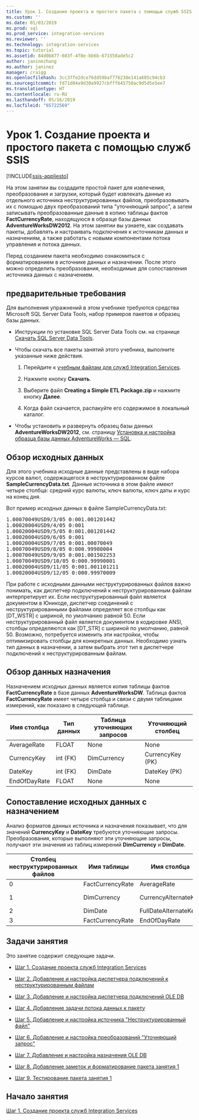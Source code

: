 ```yaml
---
title: Урок 1. Создание проекта и простого пакета с помощью служб SSIS | Документация Майкрософт
ms.custom: ''
ms.date: 01/03/2019
ms.prod: sql
ms.prod_service: integration-services
ms.reviewer: ''
ms.technology: integration-services
ms.topic: tutorial
ms.assetid: 84d0b877-603f-4f8e-bb6b-671558ade5c2
author: janinezhang
ms.author: janinez
manager: craigg
ms.openlocfilehash: 3cc37fe2dce76dd59baf776238e141a685c94cb3
ms.sourcegitcommit: fd71d04a9d30a9927cbfff645750ac9d5d5e5ee7
ms.translationtype: HT
ms.contentlocale: ru-RU
ms.lasthandoff: 05/16/2019
ms.locfileid: "65722569"
---
```

# <a name="lesson-1-create-a-project-and-basic-package-with-ssis"></a>Урок 1. Создание проекта и простого пакета с помощью служб SSIS

[!INCLUDE[ssis-appliesto](../includes/ssis-appliesto-ssvrpluslinux-asdb-asdw-xxx.md)]



На этом занятии вы создадите простой пакет для извлечения, преобразования и загрузки, который будет извлекать данные из отдельного источника неструктурированных файлов, преобразовывать их с помощью двух преобразований типа "уточняющий запрос", а затем записывать преобразованные данные в копию таблицы фактов **FactCurrencyRate**, находящуюся в образце базы данных **AdventureWorksDW2012**. На этом занятии вы узнаете, как создавать пакеты, добавлять и настраивать подключения к источникам данных и назначениям, а также работать с новыми компонентами потока управления и потока данных.  
  
Перед созданием пакета необходимо ознакомиться с форматированием в источнике данных и назначении. После этого можно определить преобразования, необходимые для сопоставления источника данных с назначением.  

## <a name="prerequisites"></a>предварительные требования

Для выполнения упражнений в этом учебнике требуются средства Microsoft SQL Server Data Tools, набор примеров пакетов и образец базы данных.

* Инструкции по установке SQL Server Data Tools см. на странице [Скачать SQL Server Data Tools](../ssdt/download-sql-server-data-tools-ssdt.md).  
  
* Чтобы скачать все пакеты занятий этого учебника, выполните указанные ниже действия.

    1.  Перейдите к [учебным файлам для служб Integration Services](https://www.microsoft.com/en-us/download/details.aspx?id=56827).

    2.  Нажмите кнопку **Скачать**.

    3.  Выберите файл **Creating a Simple ETL Package.zip** и нажмите кнопку **Далее**.

    4.  Когда файл скачается, распакуйте его содержимое в локальный каталог.  

* Чтобы установить и развернуть образец базы данных **AdventureWorksDW2012**, см. страницу [Установка и настройка образца базы данных AdventureWorks — SQL](../samples/adventureworks-install-configure.md).
  
## <a name="look-at-the-source-data"></a>Обзор исходных данных
Для этого учебника исходные данные представлены в виде набора курсов валют, содержащегося в неструктурированном файле **SampleCurrencyData.txt**. Данные источника в этом файле имеют четыре столбца: средний курс валюты, ключ валюты, ключ даты и курс на конец дня.  
  
Вот пример исходных данных в файле SampleCurrencyData.txt:  
  
<pre>1.00070049USD9/3/05 0:001.001201442  
1.00020004USD9/4/05 0:001  
1.00020004USD9/5/05 0:001.001201442  
1.00020004USD9/6/05 0:001  
1.00020004USD9/7/05 0:001.00070049  
1.00070049USD9/8/05 0:000.99980004  
1.00070049USD9/9/05 0:001.001502253  
1.00070049USD9/10/05 0:000.99990001  
1.00020004USD9/11/05 0:001.001101211  
1.00020004USD9/12/05 0:000.99970009</pre>  
  
При работе с исходными данными неструктурированных файлов важно понимать, как диспетчер подключений к неструктурированным файлам интерпретирует их. Если неструктурированный файл является документом в Юникоде, диспетчер соединений с неструктурированными файлами определяет все столбцы как [DT_WSTR] с шириной, по умолчанию равной 50. Если неструктурированный файл является документом в кодировке ANSI, столбцы определяются как [DT_STR] с шириной по умолчанию, равной 50. Возможно, потребуется изменить эти настройки, чтобы оптимизировать столбцы для конкретных данных. Необходимо узнать тип данных в назначении, а затем выбрать этот тип в диспетчере подключений к неструктурированным файлам.  
  
## <a name="look-at-the-destination-data"></a>Обзор данных назначения
Назначением исходных данных является копия таблицы фактов **FactCurrencyRate** в базе данных **AdventureWorksDW**. Таблица фактов **FactCurrencyRate** имеет четыре столбца и связи с двумя таблицами измерений, как показано в следующей таблице.  
  
|Имя столбца|Тип данных|Таблица уточняющих запросов|Уточняющий столбец|  
|---------------|-------------|----------------|-----------------|  
|AverageRate|FLOAT|None|None|  
|CurrencyKey|int (FK)|DimCurrency|CurrencyKey (PK)|  
|DateKey|int (FK)|DimDate|DateKey (PK)|  
|EndOfDayRate|FLOAT|None|None|  
  
## <a name="map-the-source-data-to-the-destination"></a>Сопоставление исходных данных с назначением  
Анализ форматов данных источника и назначения показывает, что для значений **CurrencyKey** и **DateKey** требуются уточняющие запросы. Преобразования, которые выполняют эти уточняющие запросы, получают эти значения из таблиц измерений **DimCurrency** и **DimDate**.  
  
|Столбец неструктурированных файлов|Имя таблицы|Имя столбца|Тип данных|  
|--------------------|--------------|---------------|-------------|  
|0|FactCurrencyRate|AverageRate|float|  
|1|DimCurrency|CurrencyAlternateKey|nchar (3)|  
|2|DimDate|FullDateAlternateKey|Дата|  
|3|FactCurrencyRate|EndOfDayRate|FLOAT|  
  
## <a name="lesson-tasks"></a>Задачи занятия  
Это занятие содержит следующие задачи.  
  
-   [Шаг 1. Создание проекта служб Integration Services](../integration-services/lesson-1-1-creating-a-new-integration-services-project.md)  
  
-   [Шаг 2. Добавление и настройка диспетчера подключений к неструктурированным файлам](../integration-services/lesson-1-2-adding-and-configuring-a-flat-file-connection-manager.md)  
  
-   [Шаг 3. Добавление и настройка диспетчера подключений OLE DB](../integration-services/lesson-1-3-adding-and-configuring-an-ole-db-connection-manager.md)  
  
-   [Шаг 4. Добавление задачи потока данных к пакету](../integration-services/lesson-1-4-adding-a-data-flow-task-to-the-package.md)  
  
-   [Шаг 5. Добавление и настройка источника "Неструктурированный файл"](../integration-services/lesson-1-5-adding-and-configuring-the-flat-file-source.md)  
  
-   [Шаг 6. Добавление и настройка преобразований "Уточняющий запрос"](../integration-services/lesson-1-6-adding-and-configuring-the-lookup-transformations.md)  
  
-   [Шаг 7. Добавление и настройка назначения OLE DB](../integration-services/lesson-1-7-adding-and-configuring-the-ole-db-destination.md)  
  
-   [Шаг 8. Добавление заметок и форматирование пакета занятия 1](../integration-services/lesson-1-8-making-the-lesson-1-package-easier-to-understand.md)  
  
-   [Шаг 9. Тестирование пакета занятия 1](../integration-services/lesson-1-9-testing-the-lesson-1-tutorial-package.md)  
  
## <a name="start-the-lesson"></a>Начало занятия  
[Шаг 1. Создание проекта служб Integration Services](../integration-services/lesson-1-1-creating-a-new-integration-services-project.md)  
  
